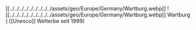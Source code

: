 

[[../../../../../../../../../assets/geo/Europe/Germany/Wartburg.webp]] 
![[../../../../../../../../../assets/geo/Europe/Germany/Wartburg.webp]] 
Wartburg ( [[Unesco]] Welterbe seit 1999)  
